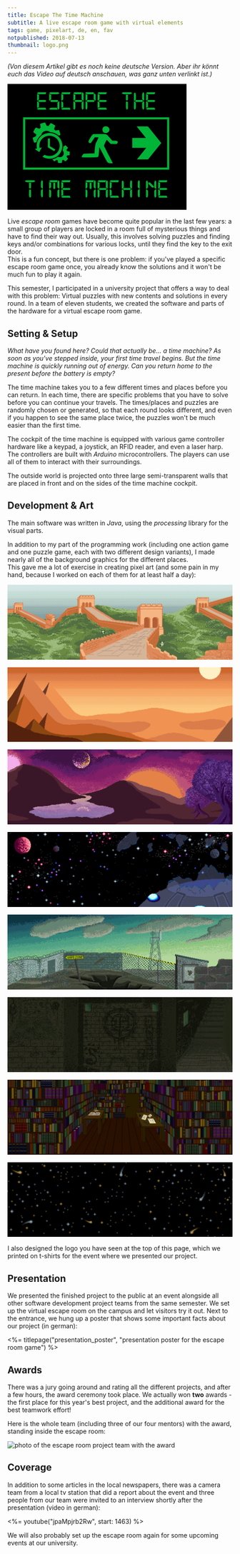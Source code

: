 ```yaml
---
title: Escape The Time Machine
subtitle: A live escape room game with virtual elements
tags: game, pixelart, de, en, fav
notpublished: 2018-07-13
thumbnail: logo.png
---
```


*(Von diesem Artikel gibt es noch keine deutsche Version. Aber ihr könnt euch das Video auf deutsch anschauen, was ganz unten verlinkt ist.)*

![logo](logo.png)

Live *escape room* games have become quite popular in the last few years: a small group of players are locked in a room full of mysterious things and have to find their way out. Usually, this involves solving puzzles and finding keys and/or combinations for various locks, until they find the key to the exit door.  
This is a fun concept, but there is one problem: if you've played a specific escape room game once, you already know the solutions and it won't be much fun to play it again.

This semester, I participated in a university project that offers a way to deal with this problem: Virtual puzzles with new contents and solutions in every round. In a team of eleven students, we created the software and parts of the hardware for a virtual escape room game. 

## Setting & Setup

*What have you found here? Could that actually be... a time machine? As soon as you've stepped inside, your first time travel begins. But the time machine is quickly running out of energy. Can you return home to the present before the battery is empty?*

The time machine takes you to a few different times and places before you can return. In each time, there are specific problems that you have to solve before you can continue your travels.
The times/places and puzzles are randomly chosen or generated, so that each round looks different, and even if you happen to see the same place twice, the puzzles won't be much easier than the first time.

The cockpit of the time machine is equipped with various game controller hardware like a keypad, a joystick, an RFID reader, and even a laser harp. The controllers are built with *Arduino* microcontrollers. The players can use all of them to interact with their surroundings.

The outside world is projected onto three large semi-transparent walls that are placed in front and on the sides of the time machine cockpit.

## Development & Art

The main software was written in *Java*, using the *processing* library for the visual parts.

In addition to my part of the programming work (including one action game and one puzzle game, each with two different design variants), I made nearly all of the background graphics for the different places.  
This gave me a lot of exercise in creating pixel art (and some pain in my hand, because I worked on each of them for at least half a day):

![pixel art background picture: great wall of china](pixelart_background_china.png)

![pixel art background picture: ancient egypt](pixelart_background_egypt.png)

![pixel art background picture: stone age landscape](pixelart_background_stoneage.png)

![pixel art background picture: spaceship crash](pixelart_background_space.png)

![pixel art background picture: postapocalyptic ruins](pixelart_background_ruins.png)

![pixel art background picture: maya tomb](pixelart_background_maya.png)

![pixel art background picture: library](pixelart_background_library.png)

![pixel art background picture: space with meteors](pixelart_background_meteor.png)

I also designed the logo you have seen at the top of this page, which we printed on t-shirts for the event where we presented our project.

## Presentation

We presented the finished project to the public at an event alongside all other software development project teams from the same semester. We set up the virtual escape room on the campus and let visitors try it out. Next to the entrance, we hung up a poster that shows some important facts about our project (in german):

<%= titlepage("presentation_poster", "presentation poster for the escape room game") %>

## Awards

There was a jury going around and rating all the different projects, and after a few hours, the award ceremony took place. We actually won **two** awards - the first place for this year's best project, and the additional award for the best teamwork effort!

Here is the whole team (including three of our four mentors) with the award, standing inside the escape room:

![photo of the escape room project team with the award](time_machine_group_photo_with_award.jpg)

## Coverage

In addition to some articles in the local newspapers, there was a camera team from a local tv station that did a report about the event and three people from our team were invited to an interview shortly after the presentation (video in german):

<%= youtube("jpaMpjrb2Rw", start: 1463) %>

We will also probably set up the escape room again for some upcoming events at our university.


